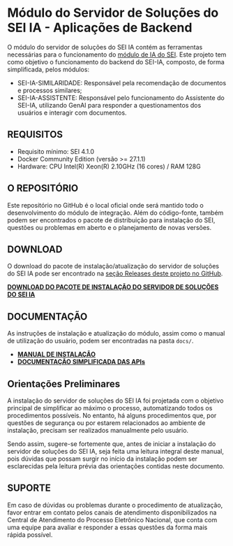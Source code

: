 # Módulo do Servidor de Soluções do SEI IA - Aplicações de Backend

O módulo do servidor de soluções do SEI IA contém as ferramentas necessárias para o funcionamento do [módulo de IA do SEI](https://github.com/anatelgovbr/mod-sei-ia). Este projeto tem como objetivo o funcionamento do backend do SEI-IA, composto, de forma simplificada, pelos módulos:
- SEI-IA-SIMILARIDADE: Responsável pela recomendação de documentos e processos similares;
- SEI-IA-ASSISTENTE: Responsável pelo funcionamento do Assistente do SEI-IA, utilizando GenAI para responder a questionamentos dos usuários e interagir com documentos.

## REQUISITOS

- Requisito mínimo: SEI 4.1.0
- Docker Community Edition (versão >= 27.1.1)
- Hardware: CPU Intel(R) Xeon(R) 2.10GHz (16 cores) / RAM 128G

## O REPOSITÓRIO

Este repositório no GitHub é o local oficial onde será mantido todo o desenvolvimento do módulo de integração. Além do código-fonte, também podem ser encontrados o pacote de distribuição para instalação do SEI, questões ou problemas em aberto e o planejamento de novas versões.

## DOWNLOAD

O download do pacote de instalação/atualização do servidor de soluções do SEI IA pode ser encontrado na [seção Releases deste projeto no GitHub](https://github.com/anatelgovbr/sei-ia/releases). 

**[DOWNLOAD DO PACOTE DE INSTALAÇÃO DO SERVIDOR DE SOLUÇÕES DO SEI IA](https://github.com/anatelgovbr/sei-ia/releases)** 

## DOCUMENTAÇÃO

As instruções de instalação e atualização do módulo, assim como o manual de utilização do usuário, podem ser encontradas na pasta `docs/`.

* **[MANUAL DE INSTALAÇÃO](docs/INSTALL.md)**
* **[DOCUMENTAÇÃO SIMPLIFICADA DAS APIs](docs/API_MANUAL.md)**

## Orientações Preliminares

A instalação do servidor de soluções do SEI IA foi projetada com o objetivo principal de simplificar ao máximo o processo, automatizando todos os procedimentos possíveis. No entanto, há alguns procedimentos que, por questões de segurança ou por estarem relacionados ao ambiente de instalação, precisam ser realizados manualmente pelo usuário.

Sendo assim, sugere-se fortemente que, antes de iniciar a instalação do servidor de soluções do SEI IA, seja feita uma leitura integral deste manual, pois dúvidas que possam surgir no início da instalação podem ser esclarecidas pela leitura prévia das orientações contidas neste documento.

## SUPORTE

Em caso de dúvidas ou problemas durante o procedimento de atualização, favor entrar em contato pelos canais de atendimento disponibilizados na Central de Atendimento do Processo Eletrônico Nacional, que conta com uma equipe para avaliar e responder a essas questões da forma mais rápida possível.